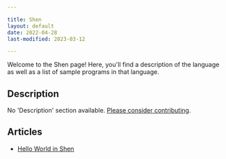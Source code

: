 ```yaml
---

title: Shen
layout: default
date: 2022-04-28
last-modified: 2023-03-12

---
```


Welcome to the Shen page! Here, you'll find a description of the language as well as a list of sample programs in that language.

## Description

No 'Description' section available. [Please consider contributing](https://github.com/TheRenegadeCoder/sample-programs-website).

## Articles

- [Hello World in Shen](https://sampleprograms.io/projects/hello-world/shen)